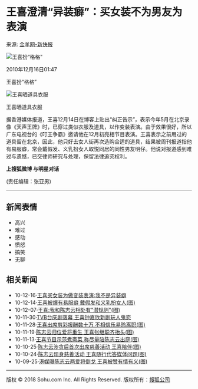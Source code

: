 # 王喜澄清“异装癖”：买女装不为男友为表演

来源: [金羊网-新快报](https://www.ycwb.com/)

![王喜扮“格格"](https://photocdn.sohu.com/20070628/Img250815826.gif)

2010年12月16日01:47

王喜扮“格格”

![王喜晒道具衣服](https://photocdn.sohu.com/20101216/Img278324515.jpg)

王喜晒道具衣服

据香港媒体报道，王喜12月14日在博客上贴出“纠正告示”，表示今年5月在北京录像《天声王牌》时，已穿过类似衣服及道具，以作变装表演。由于效果很好，所以广东电视台的《叮王争霸》邀请他在12月初亮相节目表演。王喜表示之前用过的道具留在北京，因此，他只好去女人街再次选购合适的道具，结果被周刊报道指他有易服癖，常会戴假发、义乳扮女人取悦同居的同性男友明仔。他说对报道感到难过与遗憾，已交律师研究与处理，保留法律追究权利。

**上搜狐微博 与明星对话**

(责任编辑：张亚男)

---

## 新闻表情

- 高兴
- 难过
- 感动
- 愤怒
- 搞笑
- 无聊

## 相关新闻

- 10-12-16·[王喜买女装为做变装表演:我不是异装癖](https://yule.sohu.com/20101216/n278326425.shtml)
- 10-12-14·[王喜被爆有易服癖 戴假发和义乳扮女人(图)](https://yule.sohu.com/20101214/n278277726.shtml)
- 10-12-07·[王喜:我和陈志云相处有"潜规则"(图)](https://yule.sohu.com/20101207/n278134544.shtml)
- 10-11-30·[TVB台庆剧落幕 王喜钟嘉欣新剧玩人鬼恋](https://yule.sohu.com/20101130/n277995674.shtml)
- 10-11-28·[王喜出席剪彩报酬数十万 不相信乐易玲离职(图)](https://yule.sohu.com/20101128/n277964038.shtml)
- 10-11-19·[陈志云归位爱将重生 王喜张继聪齐抬头(图)](https://yule.sohu.com/20101119/n277745590.shtml)
- 10-11-13·[王喜节目示范煮斋菜 称尽量陪陈志云出庭(图)](https://yule.sohu.com/20101113/n277595038.shtml)
- 10-10-25·[陈志云涉贪后首次出席慈善活动 王喜陪伴(图)](https://yule.sohu.com/20101025/n276360716.shtml)
- 10-10-24·[陈志云现身慈善活动 王喜随行代答媒体问题(图)](https://yule.sohu.com/20101024/n276339273.shtml)
- 10-09-25·[港媒曝陈志云两爱将倒戈 王喜被赞有情有义(图)](https://yule.sohu.com/20100925/n275237412.shtml)

---

版权 © 2018 Sohu.com Inc. All Rights Reserved. 
版权所有：[搜狐公司](https://corp.sohu.com/s2007/copyright/)
